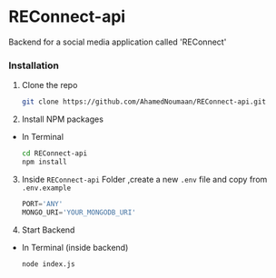 # REConnect-api
Backend for a social media application called 'REConnect'

### Installation

1. Clone the repo
   ```sh
   git clone https://github.com/AhamedNoumaan/REConnect-api.git
   ```
2. Install NPM packages

- In Terminal
   ```sh
   cd REConnect-api
   npm install
   ```

3. Inside `REConnect-api` Folder ,create a new `.env` file and copy from `.env.example` 
   ```js
   PORT='ANY'
   MONGO_URI='YOUR_MONGODB_URI'
   ```
4. Start Backend
- In Terminal (inside backend)
   ```sh
   node index.js
   ```
